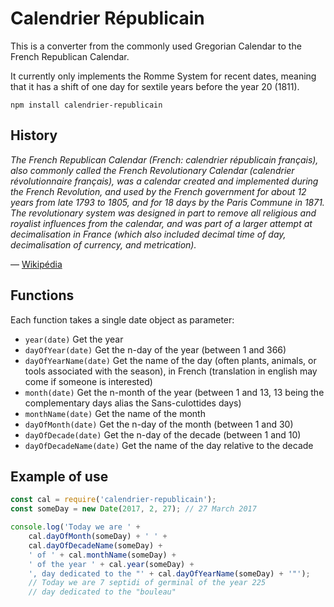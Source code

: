 # Calendrier Républicain
This is a converter from the commonly used Gregorian Calendar to the French Republican Calendar.

It currently only implements the Romme System for recent dates, meaning that it has a shift of one day for sextile years before the year 20 (1811).

`npm install calendrier-republicain`

## History
*The French Republican Calendar (French: calendrier républicain français), also commonly called the French Revolutionary Calendar (calendrier révolutionnaire français), was a calendar created and implemented during the French Revolution, and used by the French government for about 12 years from late 1793 to 1805, and for 18 days by the Paris Commune in 1871. The revolutionary system was designed in part to remove all religious and royalist influences from the calendar, and was part of a larger attempt at decimalisation in France (which also included decimal time of day, decimalisation of currency, and metrication).*

— [Wikipédia](https://en.wikipedia.org/wiki/French_Republican_Calendar)

## Functions
Each function takes a single date object as parameter:
* `year(date)` Get the year
* `dayOfYear(date)` Get the n-day of the year (between 1 and 366)
* `dayOfYearName(date)` Get the name of the day (often plants, animals, or tools associated with the season), in French (translation in english may come if someone is interested)
* `month(date)` Get the n-month of the year (between 1 and 13, 13 being the complementary days alias the Sans-culottides days)
* `monthName(date)` Get the name of the month
* `dayOfMonth(date)` Get the n-day of the month (between 1 and 30)
* `dayOfDecade(date)` Get the n-day of the decade (between 1 and 10)
* `dayOfDecadeName(date)` Get the name of the day relative to the decade

## Example of use
```javascript
const cal = require('calendrier-republicain');
const someDay = new Date(2017, 2, 27); // 27 March 2017

console.log('Today we are ' +
    cal.dayOfMonth(someDay) + ' ' +
    cal.dayOfDecadeName(someDay) +
    ' of ' + cal.monthName(someDay) +
    ' of the year ' + cal.year(someDay) +
    ', day dedicated to the "' + cal.dayOfYearName(someDay) + '"');
    // Today we are 7 septidi of germinal of the year 225
    // day dedicated to the "bouleau"
```
